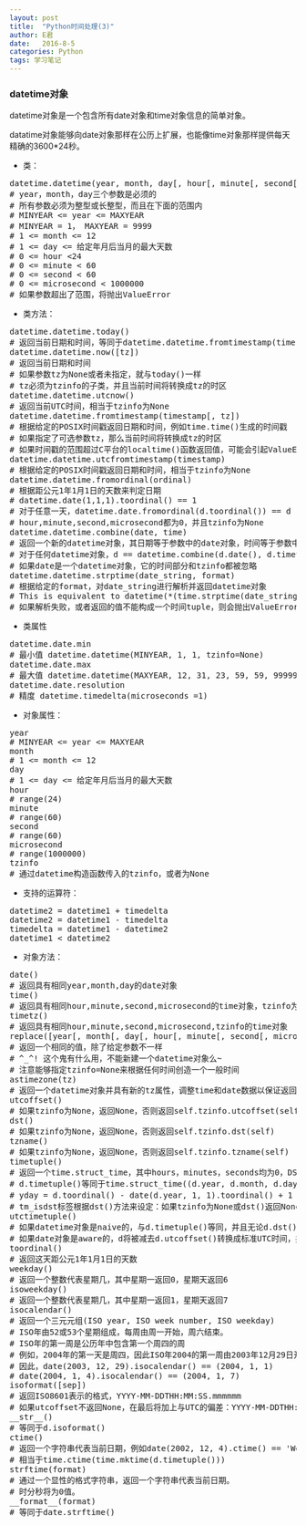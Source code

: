```yaml
---
layout: post
title:  "Python时间处理(3)"
author: E君
date:   2016-8-5
categories: Python
tags: 学习笔记
---
```


### datetime对象 ###

datetime对象是一个包含所有date对象和time对象信息的简单对象。

datatime对象能够向date对象那样在公历上扩展，也能像time对象那样提供每天精确的3600*24秒。

- 类：
<pre>
datetime.datetime(year, month, day[, hour[, minute[, second[, microsecond[, tzinfo]]]]])
# year，month，day三个参数是必须的
# 所有参数必须为整型或长整型，而且在下面的范围内
# MINYEAR <= year <= MAXYEAR
# MINYEAR = 1， MAXYEAR = 9999
# 1 <= month <= 12
# 1 <= day <= 给定年月后当月的最大天数
# 0 <= hour <24
# 0 <= minute < 60
# 0 <= second < 60
# 0 <= microsecond < 1000000
# 如果参数超出了范围，将抛出ValueError
</pre>
- 类方法：
<pre>
datetime.datetime.today()
# 返回当前日期和时间，等同于datetime.datetime.fromtimestamp(time.time())
datetime.datetime.now([tz])
# 返回当前日期和时间
# 如果参数tz为None或者未指定，就与today()一样
# tz必须为tzinfo的子类，并且当前时间将转换成tz的时区
datetime.datetime.utcnow()
# 返回当前UTC时间，相当于tzinfo为None
datetime.datetime.fromtimestamp(timestamp[, tz])
# 根据给定的POSIX时间戳返回日期和时间，例如time.time()生成的时间戳
# 如果指定了可选参数tz，那么当前时间将转换成tz的时区
# 如果时间戳的范围超过C平台的localtime()函数返回值，可能会引起ValueError
datetime.datetime.utcfromtimestamp(timestamp)
# 根据给定的POSIX时间戳返回日期和时间，相当于tzinfo为None
datetime.datetime.fromordinal(ordinal)
# 根据距公元1年1月1日的天数来判定日期
# datetime.date(1,1,1).toordinal() == 1
# 对于任意一天，datetime.date.fromordinal(d.toordinal()) == d
# hour,minute,second,microsecond都为0，并且tzinfo为None
datetime.datetime.combine(date, time)
# 返回一个新的datetime对象，其日期等于参数中的date对象，时间等于参数中的time对象
# 对于任何datetime对象，d == datetime.combine(d.date(), d.timetz())
# 如果date是一个datetime对象，它的时间部分和tzinfo都被忽略
datetime.datetime.strptime(date_string, format)
# 根据给定的format，对date_string进行解析并返回datetime对象
# This is equivalent to datetime(*(time.strptime(date_string, format)[0:6]))
# 如果解析失败，或者返回的值不能构成一个时间tuple，则会抛出ValueError
</pre>

- 类属性

<pre>
datetime.date.min
# 最小值 datetime.datetime(MINYEAR, 1, 1, tzinfo=None)
datetime.date.max
# 最大值 datetime.datetime(MAXYEAR, 12, 31, 23, 59, 59, 999999, tzinfo=None)
datetime.date.resolution
# 精度 datetime.timedelta(microseconds =1)
</pre>

- 对象属性：

<pre>
year
# MINYEAR <= year <= MAXYEAR 
month
# 1 <= month <= 12
day
# 1 <= day <= 给定年月后当月的最大天数
hour
# range(24)
minute
# range(60)
second
# range(60)
microsecond
# range(1000000)
tzinfo
# 通过datetime构造函数传入的tzinfo，或者为None
</pre>

- 支持的运算符：

<pre>
datetime2 = datetime1 + timedelta
datetime2 = datetime1 - timedelta
timedelta = datetime1 - datetime2
datetime1 < datetime2
</pre>

- 对象方法：

<pre>
date()
# 返回具有相同year,month,day的date对象
time()
# 返回具有相同hour,minute,second,microsecond的time对象，tzinfo为None
timetz()
# 返回具有相同hour,minute,second,microsecond,tzinfo的time对象
replace([year[, month[, day[, hour[, minute[, second[, microsecond[, tzinfo]]]]]]]])
# 返回一个相同的值，除了给定参数不一样
# ^_^! 这个鬼有什么用，不能新建一个datetime对象么~
# 注意能够指定tzinfo=None来根据任何时间创造一个一般时间
astimezone(tz)
# 返回一个datetime对象并具有新的tz属性，调整time和date数据以保证返回值的结果和它本身具有相同的UTC时间，但tz为当地时间
utcoffset()
# 如果tzinfo为None，返回None，否则返回self.tzinfo.utcoffset(self)
dst()
# 如果tzinfo为None，返回None，否则返回self.tzinfo.dst(self)
tzname()
# 如果tzinfo为None，返回None，否则返回self.tzinfo.tzname(self)
timetuple()
# 返回一个time.struct_time，其中hours，minutes，seconds均为0，DST标签为-1。
# d.timetuple()等同于time.struct_time((d.year, d.month, d.day, d.hour, d.minute, d.second, d.weekday(), yday, dst))
# yday = d.toordinal() - date(d.year, 1, 1).toordinal() + 1 是这天距这年1月1日的天数
# tm_isdst标签根据dst()方法来设定：如果tzinfo为None或dst()返回None，tm_isdst被设为-1；如果dst()返回一个非零值，tm_isdst被设为1；否则tm_isdst被设为0
utctimetuple()
# 如果datetime对象是naive的，与d.timetuple()等同，并且无论d.dst()返回什么值，tm_isdst均设为0
# 如果date对象是aware的，d将被减去d.utcoffset()转换成标准UTC时间，并且返回标准时间的time.struct_time。tm_isdst被强制设为0
toordinal()
# 返回这天距公元1年1月1日的天数
weekday()
# 返回一个整数代表星期几，其中星期一返回0，星期天返回6
isoweekday()
# 返回一个整数代表星期几，其中星期一返回1，星期天返回7
isocalendar()
# 返回一个三元元组(ISO year, ISO week number, ISO weekday)
# ISO年由52或53个星期组成，每周由周一开始，周六结束。
# ISO年的第一周是公历年中包含第一个周四的周
# 例如，2004年的第一天是周四，因此ISO年2004的第一周由2003年12月29日开始，2004年1月4日结束。
# 因此，date(2003, 12, 29).isocalendar() == (2004, 1, 1)
# date(2004, 1, 4).isocalendar() == (2004, 1, 7)
isoformat([sep])
# 返回ISO8601表示的格式，YYYY-MM-DDTHH:MM:SS.mmmmmm
# 如果utcoffset不返回None，在最后将加上与UTC的偏差：YYYY-MM-DDTHH:MM:SS.mmmmmm+HH:MM
__str__()
# 等同于d.isoformat()
ctime()
# 返回一个字符串代表当前日期，例如date(2002, 12, 4).ctime() == 'Wed Dec 4 00:00:00 2002'
# 相当于time.ctime(time.mktime(d.timetuple()))
strftime(format)
# 通过一个显性的格式字符串，返回一个字符串代表当前日期。
# 时分秒将为0值。
__format__(format)
# 等同于date.strftime()
</pre>
